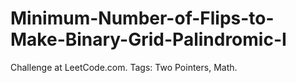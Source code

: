 # Minimum-Number-of-Flips-to-Make-Binary-Grid-Palindromic-I
Challenge at LeetCode.com. Tags: Two Pointers, Math.
